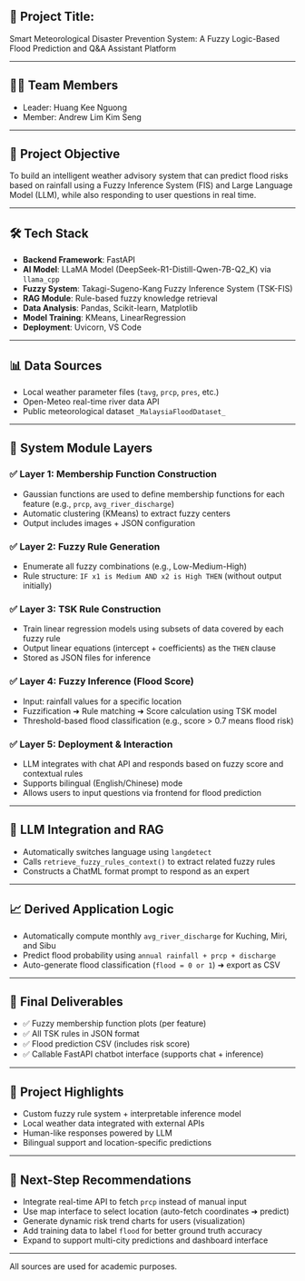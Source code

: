 ## 📌 Project Title:
Smart Meteorological Disaster Prevention System: A Fuzzy Logic-Based Flood Prediction and Q&A Assistant Platform

---

## 🧑‍💻 Team Members
- Leader: Huang Kee Nguong
- Member: Andrew Lim Kim Seng

---

## 🎯 Project Objective
To build an intelligent weather advisory system that can predict flood risks based on rainfall using a Fuzzy Inference System (FIS) and Large Language Model (LLM), while also responding to user questions in real time.

---

## 🛠️ Tech Stack
- **Backend Framework**: FastAPI
- **AI Model**: LLaMA Model (DeepSeek-R1-Distill-Qwen-7B-Q2_K) via `llama_cpp`
- **Fuzzy System**: Takagi-Sugeno-Kang Fuzzy Inference System (TSK-FIS)
- **RAG Module**: Rule-based fuzzy knowledge retrieval
- **Data Analysis**: Pandas, Scikit-learn, Matplotlib
- **Model Training**: KMeans, LinearRegression
- **Deployment**: Uvicorn, VS Code

---

## 📊 Data Sources
- Local weather parameter files (`tavg`, `prcp`, `pres`, etc.)
- Open-Meteo real-time river data API
- Public meteorological dataset `_MalaysiaFloodDataset_`

---

## 🔁 System Module Layers

### ✅ Layer 1: Membership Function Construction
- Gaussian functions are used to define membership functions for each feature (e.g., `prcp`, `avg_river_discharge`)
- Automatic clustering (KMeans) to extract fuzzy centers
- Output includes images + JSON configuration

### ✅ Layer 2: Fuzzy Rule Generation
- Enumerate all fuzzy combinations (e.g., Low-Medium-High)
- Rule structure: `IF x1 is Medium AND x2 is High THEN` (without output initially)

### ✅ Layer 3: TSK Rule Construction
- Train linear regression models using subsets of data covered by each fuzzy rule
- Output linear equations (intercept + coefficients) as the `THEN` clause
- Stored as JSON files for inference

### ✅ Layer 4: Fuzzy Inference (Flood Score)
- Input: rainfall values for a specific location
- Fuzzification ➜ Rule matching ➜ Score calculation using TSK model
- Threshold-based flood classification (e.g., score > 0.7 means flood risk)

### ✅ Layer 5: Deployment & Interaction
- LLM integrates with chat API and responds based on fuzzy score and contextual rules
- Supports bilingual (English/Chinese) mode
- Allows users to input questions via frontend for flood prediction

---

## 🧠 LLM Integration and RAG
- Automatically switches language using `langdetect`
- Calls `retrieve_fuzzy_rules_context()` to extract related fuzzy rules
- Constructs a ChatML format prompt to respond as an expert

---

## 📈 Derived Application Logic
- Automatically compute monthly `avg_river_discharge` for Kuching, Miri, and Sibu
- Predict flood probability using `annual rainfall + prcp + discharge`
- Auto-generate flood classification (`flood = 0 or 1`) ➜ export as CSV

---

## 📁 Final Deliverables
- ✅ Fuzzy membership function plots (per feature)
- ✅ All TSK rules in JSON format
- ✅ Flood prediction CSV (includes risk score)
- ✅ Callable FastAPI chatbot interface (supports chat + inference)

---

## 🚀 Project Highlights
- Custom fuzzy rule system + interpretable inference model
- Local weather data integrated with external APIs
- Human-like responses powered by LLM
- Bilingual support and location-specific predictions

---

## 📌 Next-Step Recommendations
- Integrate real-time API to fetch `prcp` instead of manual input
- Use map interface to select location (auto-fetch coordinates ➜ predict)
- Generate dynamic risk trend charts for users (visualization)
- Add training data to label `flood` for better ground truth accuracy
- Expand to support multi-city predictions and dashboard interface

---
All sources are used for academic purposes.
